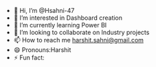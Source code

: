 - 👋 Hi, I’m @Hsahni-47
- 👀 I’m interested in Dashboard creation
- 🌱 I’m currently learning Power BI 
- 💞️ I’m looking to collaborate on Industry projects
- 📫 How to reach me harshit.sahni@gmail.com
- 😄 Pronouns:Harshit
- ⚡ Fun fact: 

